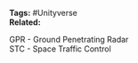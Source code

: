 **Tags:** #Unityverse  
**Related:**  

GPR - Ground Penetrating Radar  
STC - Space Traffic Control  